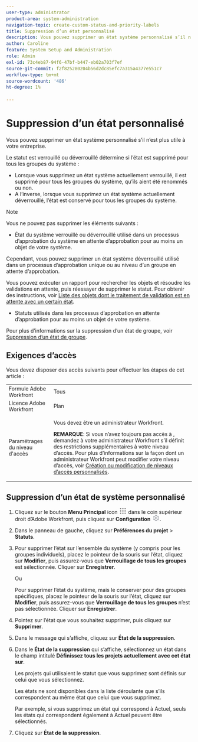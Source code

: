 ```yaml
---
user-type: administrator
product-area: system-administration
navigation-topic: create-custom-status-and-priority-labels
title: Suppression d’un état personnalisé
description: Vous pouvez supprimer un état système personnalisé s’il n’est plus utile à votre entreprise.
author: Caroline
feature: System Setup and Administration
role: Admin
exl-id: 73c4eb87-94f6-47bf-b447-eb02a703f7ef
source-git-commit: f2f825280204b56d2dc85efc7a315a4377e551c7
workflow-type: tm+mt
source-wordcount: '486'
ht-degree: 1%

---
```


# Suppression d’un état personnalisé

Vous pouvez supprimer un état système personnalisé s’il n’est plus utile à votre entreprise.

Le statut est verrouillé ou déverrouillé détermine si l’état est supprimé pour tous les groupes du système :

* Lorsque vous supprimez un état système actuellement verrouillé, il est supprimé pour tous les groupes du système, qu’ils aient été renommés ou non.
* A l’inverse, lorsque vous supprimez un état système actuellement déverrouillé, l’état est conservé pour tous les groupes du système.


>[!NOTE]
>
>Vous ne pouvez pas supprimer les éléments suivants :
>
>* État du système verrouillé ou déverrouillé utilisé dans un processus d’approbation du système en attente d’approbation pour au moins un objet de votre système.
>
>  Cependant, vous pouvez supprimer un état système déverrouillé utilisé dans un processus d’approbation unique ou au niveau d’un groupe en attente d’approbation.
>
>  Vous pouvez exécuter un rapport pour rechercher les objets et résoudre les validations en attente, puis réessayer de supprimer le statut. Pour obtenir des instructions, voir [Liste des objets dont le traitement de validation est en attente avec un certain état](../../../administration-and-setup/customize-workfront/creating-custom-status-and-priority-labels/list-objects-pending-approval-certain-status.md).
>
>* Statuts utilisés dans les processus d’approbation en attente d’approbation pour au moins un objet de votre système.


Pour plus d’informations sur la suppression d’un état de groupe, voir [Suppression d’un état de groupe](../../../administration-and-setup/manage-groups/manage-group-statuses/delete-a-group-status.md).

## Exigences d’accès

Vous devez disposer des accès suivants pour effectuer les étapes de cet article :

<table style="table-layout:auto"> 
 <col> 
 <col> 
 <tbody> 
  <tr> 
   <td role="rowheader">Formule Adobe Workfront</td> 
   <td>Tous</td> 
  </tr> 
  <tr> 
   <td role="rowheader">Licence Adobe Workfront</td> 
   <td>Plan</td> 
  </tr> 
  <tr> 
   <td role="rowheader">Paramétrages du niveau d'accès</td> 
   <td> <p>Vous devez être un administrateur Workfront.</p> <p><b>REMARQUE</b>: Si vous n’avez toujours pas accès à , demandez à votre administrateur Workfront s’il définit des restrictions supplémentaires à votre niveau d’accès. Pour plus d’informations sur la façon dont un administrateur Workfront peut modifier votre niveau d’accès, voir <a href="../../../administration-and-setup/add-users/configure-and-grant-access/create-modify-access-levels.md" class="MCXref xref">Création ou modification de niveaux d’accès personnalisés</a>.</p> </td> 
  </tr> 
 </tbody> 
</table>

## Suppression d’un état de système personnalisé

1. Cliquez sur le bouton **Menu Principal** icon ![](assets/main-menu-icon.png) dans le coin supérieur droit d’Adobe Workfront, puis cliquez sur **Configuration** ![](assets/gear-icon-settings.png).

1. Dans le panneau de gauche, cliquez sur **Préférences du projet** > **Statuts**.

1. Pour supprimer l’état sur l’ensemble du système (y compris pour les groupes individuels), placez le pointeur de la souris sur l’état, cliquez sur **Modifier**, puis assurez-vous que **Verrouillage de tous les groupes** est sélectionnée. Cliquer sur **Enregistrer**.

   Ou

   Pour supprimer l’état du système, mais le conserver pour des groupes spécifiques, placez le pointeur de la souris sur l’état, cliquez sur **Modifier**, puis assurez-vous que **Verrouillage de tous les groupes** n’est pas sélectionnée. Cliquer sur **Enregistrer**.

1. Pointez sur l’état que vous souhaitez supprimer, puis cliquez sur **Supprimer**.
1. Dans le message qui s’affiche, cliquez sur **État de la suppression**.
1. Dans le **État de la suppression** qui s’affiche, sélectionnez un état dans le champ intitulé **Définissez tous les projets actuellement avec cet état sur**.

   Les projets qui utilisaient le statut que vous supprimez sont définis sur celui que vous sélectionnez.

   Les états ne sont disponibles dans la liste déroulante que s’ils correspondent au même état que celui que vous supprimez.

   Par exemple, si vous supprimez un état qui correspond à Actuel, seuls les états qui correspondent également à Actuel peuvent être sélectionnés.

1. Cliquez sur **État de la suppression**.
